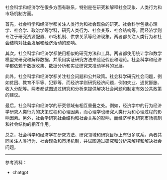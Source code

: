 

社会科学和经济学在很多方面有联系，特别是在研究和解释社会现象、人类行为和市场机制方面。

首先，社会科学和经济学都关注人类行为和社会现象的研究。社会科学包括心理学、社会学、政治学等学科，研究人类行为、社会关系、社会结构等。而经济学则专注于研究资源配置、市场机制、供求关系等经济现象。两者都关注人类行为和社会结构对社会发展和经济活动的影响。

其次，社会科学和经济学都使用相似的研究方法和工具。两者都使用统计学和数学模型来研究和解释数据，并采用实证研究方法来验证假设和理论。社会科学和经济学都依赖于数据收集、数据分析和实证研究来推动学科的发展。

此外，社会科学和经济学都关注社会问题和公共政策。社会科学研究社会问题，例如贫困、教育不平等、犯罪等，而经济学则研究经济问题，例如失业、通货膨胀、收入分配等。两者都试图通过研究和分析来提供解决社会问题和制定有效公共政策的建议。

最后，社会科学和经济学的研究领域有相互重叠之处。例如，经济学中的行为经济学研究人类行为的决策过程和心理因素，而心理学也研究人类行为和心理过程的影响因素。另外，社会学研究社会结构和社会关系的影响，而经济学也研究市场机制和社会结构的相互作用。

总之，社会科学和经济学在研究方法、研究领域和研究目标上有很多联系。两者共同关注人类行为、社会现象和市场机制，并试图通过研究和分析来解释和解决社会问题。


------------

参考资料：
- chatgpt
